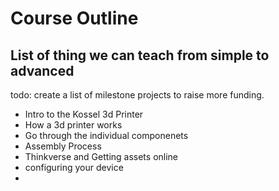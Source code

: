 # Course Outline

## List of thing we can teach from simple to advanced

todo: create a list of milestone projects to raise more funding.

* Intro to the Kossel 3d Printer
* How a 3d printer works
* Go through the individual componenets
* Assembly Process
* Thinkverse and Getting assets online
* configuring your device
* 
